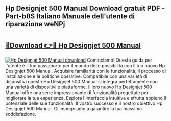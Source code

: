 ## Hp Designjet 500 Manual Download gratuit PDF - Part-b8S Italiano Manuale dell'utente di riparazione weNPj

# <h2><a href="http://dfck2da.blite.top/?on=Hp+Designjet+500+Manual">🔗Download 👉🔴 Hp Designjet 500 Manual</a></h2>

[![Hp Designjet 500 Manual download](https://i.imgur.com/lujVjoI.png)](http://dfck2da.blite.top/?on=Hp+Designjet+500+Manual)
Cominciamo! Questa guida per l'utente è il tuo passaporto per il mondo delle possibilità con il tuo nuovo Hp Designjet 500 Manual. Acquisire familiarità con le funzionalità, il processo di installazione e le politiche operative. Compatibile con una varietà di dispositivi questo Hp Designjet 500 Manual si integra perfettamente con una varietà di dispositivi e piattaforme. Il loro nuovo Hp Designjet 500 Manual offre una serie impressionante di funzionalità progettate per migliorare la tua esperienza. Esplora l'interfaccia intuitiva e sfrutta appieno il potenziale delle sue funzionalità. Il vostro successo è il nostro obiettivo Hp Designjet 500 Manual. Ci impegniamo a garantire la tua massima soddisfazione.
